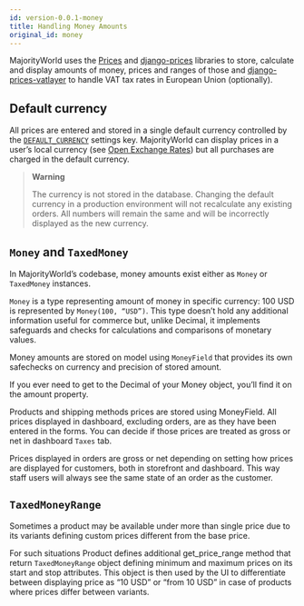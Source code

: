 ```yaml
---
id: version-0.0.1-money
title: Handling Money Amounts
original_id: money
---
```


MajorityWorld uses the [Prices](https://github.com/dynamicguy/prices/) and [django-prices](https://github.com/dynamicguy/django-prices/) libraries to store, calculate and display amounts of money, prices and ranges of those and [django-prices-vatlayer](https://github.com/mirumee/django-prices-vatlayer) to handle VAT tax rates in European Union (optionally).


## Default currency

All prices are entered and stored in a single default currency controlled by the [`DEFAULT_CURRENCY`](/docs/getting-started/configuration#default_currency) settings key. MajorityWorld can display prices in a user’s local currency (see [Open Exchange Rates](/docs/integrations/openexchangerates)) but all purchases are charged in the default currency.

> **Warning**
>
> The currency is not stored in the database. Changing the default currency in a production environment will not recalculate any existing orders. All numbers will remain the same and will be incorrectly displayed as the new currency.


## `Money` and `TaxedMoney`

In MajorityWorld’s codebase, money amounts exist either as `Money` or `TaxedMoney` instances.

`Money` is a type representing amount of money in specific currency: 100 USD is represented by `Money(100, “USD”)`. This type doesn’t hold any additional information useful for commerce but, unlike Decimal, it implements safeguards and checks for calculations and comparisons of monetary values.

Money amounts are stored on model using `MoneyField` that provides its own safechecks on currency and precision of stored amount.

If you ever need to get to the Decimal of your Money object, you’ll find it on the amount property.

Products and shipping methods prices are stored using MoneyField. All prices displayed in dashboard, excluding orders, are as they have been entered in the forms. You can decide if those prices are treated as gross or net in dashboard `Taxes` tab.

Prices displayed in orders are gross or net depending on setting how prices are displayed for customers, both in storefront and dashboard. This way staff users will always see the same state of an order as the customer.


## `TaxedMoneyRange`

Sometimes a product may be available under more than single price due to its variants defining custom prices different from the base price.

For such situations Product defines additional get_price_range method that return `TaxedMoneyRange` object defining minimum and maximum prices on its start and stop attributes. This object is then used by the UI to differentiate between displaying price as “10 USD” or “from 10 USD” in case of products where prices differ between variants.